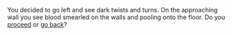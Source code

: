 You decided to go left and see dark twists and turns. On the approaching wall you see blood smearled on the walls and pooling onto the floor. Do you [proceed]() or [go back]()?